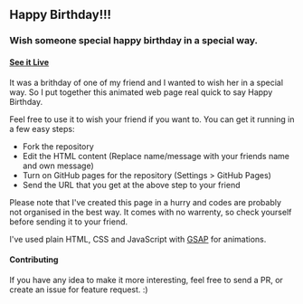 ## Happy Birthday!!!

### Wish someone special happy birthday in a special way.

#### [See it Live](https://faahim.github.io/happy-birthday/)

It was a brithday of one of my friend and I wanted to wish her in a special way. So I put together this animated web page real quick to say Happy Birthday.

Feel free to use it to wish your friend if you want to.
You can get it running in a few easy steps:

* Fork the repository
* Edit the HTML content (Replace name/message with your friends name and own message)
* Turn on GitHub pages for the repository (Settings > GitHub Pages)
* Send the URL that you get at the above step to your friend

Please note that I've created this page in a hurry and codes are probably not organised in the best way. It comes with no warrenty, so check yourself before sending it to your friend.

I've used plain HTML, CSS and JavaScript with [GSAP](https://greensock.com/gsap) for animations.

#### Contributing

If you have any idea to make it more interesting, feel free to send a PR, or create an issue for feature request. :)
